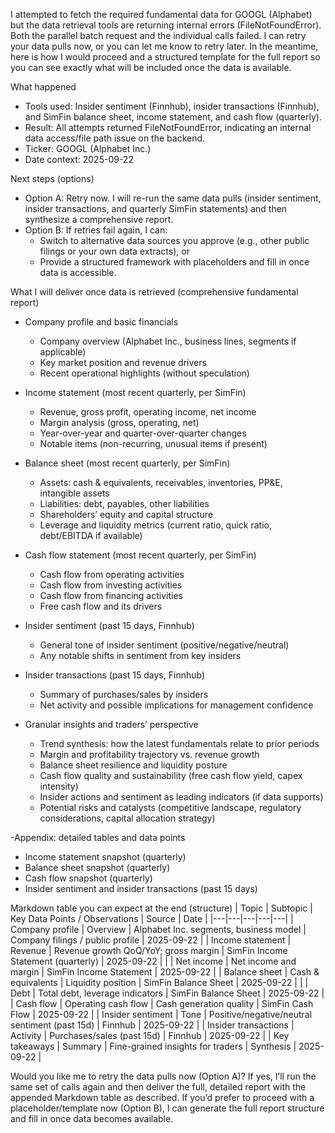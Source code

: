I attempted to fetch the required fundamental data for GOOGL (Alphabet) but the data retrieval tools are returning internal errors (FileNotFoundError). Both the parallel batch request and the individual calls failed. I can retry your data pulls now, or you can let me know to retry later. In the meantime, here is how I would proceed and a structured template for the full report so you can see exactly what will be included once the data is available.

What happened
- Tools used: Insider sentiment (Finnhub), insider transactions (Finnhub), and SimFin balance sheet, income statement, and cash flow (quarterly).
- Result: All attempts returned FileNotFoundError, indicating an internal data access/file path issue on the backend.
- Ticker: GOOGL (Alphabet Inc.)
- Date context: 2025-09-22

Next steps (options)
- Option A: Retry now. I will re-run the same data pulls (insider sentiment, insider transactions, and quarterly SimFin statements) and then synthesize a comprehensive report.
- Option B: If retries fail again, I can:
  - Switch to alternative data sources you approve (e.g., other public filings or your own data extracts), or
  - Provide a structured framework with placeholders and fill in once data is accessible.

What I will deliver once data is retrieved (comprehensive fundamental report)
- Company profile and basic financials
  - Company overview (Alphabet Inc., business lines, segments if applicable)
  - Key market position and revenue drivers
  - Recent operational highlights (without speculation)

- Income statement (most recent quarterly, per SimFin)
  - Revenue, gross profit, operating income, net income
  - Margin analysis (gross, operating, net)
  - Year-over-year and quarter-over-quarter changes
  - Notable items (non-recurring, unusual items if present)

- Balance sheet (most recent quarterly, per SimFin)
  - Assets: cash & equivalents, receivables, inventories, PP&E, intangible assets
  - Liabilities: debt, payables, other liabilities
  - Shareholders’ equity and capital structure
  - Leverage and liquidity metrics (current ratio, quick ratio, debt/EBITDA if available)

- Cash flow statement (most recent quarterly, per SimFin)
  - Cash flow from operating activities
  - Cash flow from investing activities
  - Cash flow from financing activities
  - Free cash flow and its drivers

- Insider sentiment (past 15 days, Finnhub)
  - General tone of insider sentiment (positive/negative/neutral)
  - Any notable shifts in sentiment from key insiders

- Insider transactions (past 15 days, Finnhub)
  - Summary of purchases/sales by insiders
  - Net activity and possible implications for management confidence

- Granular insights and traders’ perspective
  - Trend synthesis: how the latest fundamentals relate to prior periods
  - Margin and profitability trajectory vs. revenue growth
  - Balance sheet resilience and liquidity posture
  - Cash flow quality and sustainability (free cash flow yield, capex intensity)
  - Insider actions and sentiment as leading indicators (if data supports)
  - Potential risks and catalysts (competitive landscape, regulatory considerations, capital allocation strategy)

-Appendix: detailed tables and data points
  - Income statement snapshot (quarterly)
  - Balance sheet snapshot (quarterly)
  - Cash flow snapshot (quarterly)
  - Insider sentiment and insider transactions (past 15 days)

Markdown table you can expect at the end (structure)
| Topic | Subtopic | Key Data Points / Observations | Source | Date |
|---|---|---|---|---|
| Company profile | Overview | Alphabet Inc. segments, business model | Company filings / public profile | 2025-09-22 |
| Income statement | Revenue | Revenue growth QoQ/YoY; gross margin | SimFin Income Statement (quarterly) | 2025-09-22 |
|  | Net income | Net income and margin | SimFin Income Statement | 2025-09-22 |
| Balance sheet | Cash & equivalents | Liquidity position | SimFin Balance Sheet | 2025-09-22 |
|  | Debt | Total debt, leverage indicators | SimFin Balance Sheet | 2025-09-22 |
| Cash flow | Operating cash flow | Cash generation quality | SimFin Cash Flow | 2025-09-22 |
| Insider sentiment | Tone | Positive/negative/neutral sentiment (past 15d) | Finnhub | 2025-09-22 |
| Insider transactions | Activity | Purchases/sales (past 15d) | Finnhub | 2025-09-22 |
| Key takeaways | Summary | Fine-grained insights for traders | Synthesis | 2025-09-22 |

Would you like me to retry the data pulls now (Option A)? If yes, I’ll run the same set of calls again and then deliver the full, detailed report with the appended Markdown table as described. If you’d prefer to proceed with a placeholder/template now (Option B), I can generate the full report structure and fill in once data becomes available.